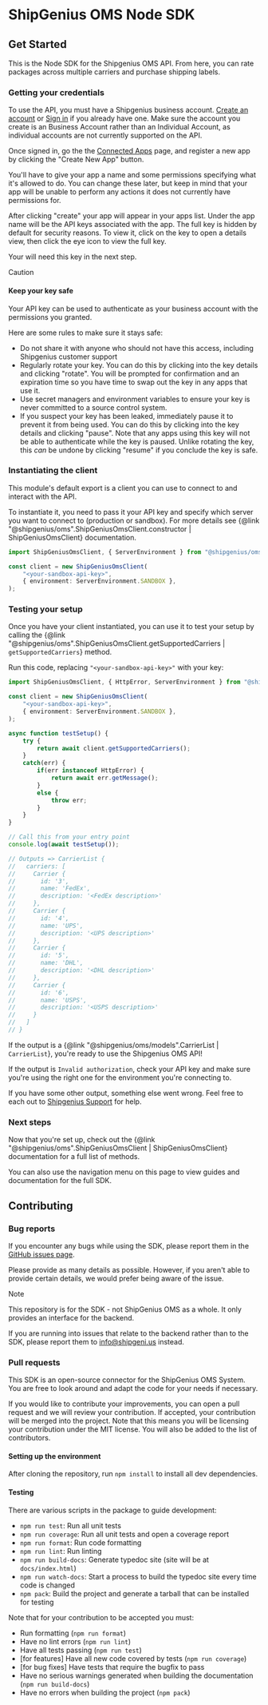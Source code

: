 # ShipGenius OMS Node SDK

## Get Started

This is the Node SDK for the Shipgenius OMS API.
From here, you can rate packages across multiple carriers and purchase shipping labels.

### Getting your credentials

To use the API, you must have a Shipgenius business account.
[Create an account](https://lite.shipgeni.us/create-account/business) or [Sign in](https://lite.shipgeni.us/home) if you already have one.
Make sure the account you create is an Business Account rather than an Individual Account, as individual accounts are not currently supported on the API.

Once signed in, go the the [Connected Apps](https://lite.shipgeni.us/connected-apps) page, and register a new app by clicking the "Create New App" button.

You'll have to give your app a name and some permissions specifying what it's allowed to do.
You can change these later, but keep in mind that your app will be unable to perform any actions it does not currently have permissions for.

After clicking "create" your app will appear in your apps list. Under the app name will be the API keys associated with the app.
The full key is hidden by default for security reasons.
To view it, click on the key to open a details view, then click the eye icon to view the full key.

Your will need this key in the next step.

> [!CAUTION]
> #### Keep your key safe
> 
> Your API key can be used to authenticate as your business account with the permissions you granted.
>
> Here are some rules to make sure it stays safe:
> - Do not share it with anyone who should not have this access, including Shipgenius customer support
> - Regularly rotate your key. You can do this by clicking into the key details and clicking "rotate".
    You will be prompted for confirmation and an expiration time so you have time to swap out the key in any apps that use it.
> - Use secret managers and environment variables to ensure your key is never committed to a source control system.
> - If you suspect your key has been leaked, immediately pause it to prevent it from being used.
    You can do this by clicking into the key details and clicking "pause".
    Note that any apps using this key will not be able to authenticate while the key is paused.
    Unlike rotating the key, this *can* be undone by clicking "resume" if you conclude the key is safe.
>

### Instantiating the client

This module's default export is a client you can use to connect to and interact with the API.

To instantiate it, you need to pass it your API key and specify which server you want to connect to (production or sandbox).
For more details see {@link "@shipgenius/oms".ShipGeniusOmsClient.constructor | ShipGeniusOmsClient} documentation.

```typescript
import ShipGeniusOmsClient, { ServerEnvironment } from "@shipgenius/oms/client";

const client = new ShipGeniusOmsClient(
    "<your-sandbox-api-key>",
    { environment: ServerEnvironment.SANDBOX },
);
```

### Testing your setup

Once you have your client instantiated, you can use it to test your setup by calling the {@link "@shipgenius/oms".ShipGeniusOmsClient.getSupportedCarriers | `getSupportedCarriers`} method.

Run this code, replacing `"<your-sandbox-api-key>"` with your key:

```typescript
import ShipGeniusOmsClient, { HttpError, ServerEnvironment } from "@shipgenius/oms/client";

const client = new ShipGeniusOmsClient(
    "<your-sandbox-api-key>",
    { environment: ServerEnvironment.SANDBOX },
);

async function testSetup() {
    try {
        return await client.getSupportedCarriers();
    }
    catch(err) {
        if(err instanceof HttpError) {
            return await err.getMessage();
        }
        else {
            throw err;
        }
    }
}

// Call this from your entry point
console.log(await testSetup());

// Outputs => CarrierList {
//   carriers: [
//     Carrier {
//       id: '3',
//       name: 'FedEx',
//       description: '<FedEx description>'
//     },
//     Carrier {
//       id: '4',
//       name: 'UPS',
//       description: '<UPS description>'
//     },
//     Carrier {
//       id: '5',
//       name: 'DHL',
//       description: '<DHL description>'
//     },
//     Carrier {
//       id: '6',
//       name: 'USPS',
//       description: '<USPS description>'
//     }
//   ]
// }
```

If the output is a {@link "@shipgenius/oms/models".CarrierList | `CarrierList`}, you're ready to use the Shipgenius OMS API!

If the output is `Invalid authorization`, check your API key and make sure you're using the right one for the environment you're connecting to.

If you have some other output, something else went wrong. Feel free to each out to [Shipgenius Support](mailto:info@shipgeni.us) for help.

### Next steps

Now that you're set up, check out the {@link "@shipgenius/oms".ShipGeniusOmsClient | ShipGeniusOmsClient} documentation for a full list of methods.

You can also use the navigation menu on this page to view guides and documentation for the full SDK.

## Contributing

### Bug reports

If you encounter any bugs while using the SDK, please report them in the [GitHub issues page](https://github.com/ShipGenius/shipgenius-oms-node-sdk/issues/new?template=bug_report.md).

Please provide as many details as possible. However, if you aren't able to provide certain details, we would prefer being aware of the issue.

> [!NOTE]
> 
> This repository is for the SDK - not ShipGenius OMS as a whole.
> It only provides an interface for the backend.
>
> If you are running into issues that relate to the backend
> rather than to the SDK, please report them to info@shipgeni.us instead.

### Pull requests

This SDK is an open-source connector for the ShipGenius OMS System.
You are free to look around and adapt the code for your needs if necessary.

If you would like to contribute your improvements, you can open a pull request and we will review your contribution.
If accepted, your contribution will be merged into the project. Note that this means you will be licensing your contribution
under the MIT license. You will also be added to the list of contributors.

#### Setting up the environment

After cloning the repository, run `npm install` to install all dev dependencies.

#### Testing

There are various scripts in the package to guide development:
- `npm run test`: Run all unit tests
- `npm run coverage`: Run all unit tests and open a coverage report
- `npm run format`: Run code formatting
- `npm run lint`: Run linting
- `npm run build-docs`: Generate typedoc site (site will be at `docs/index.html`)
- `npm run watch-docs`: Start a process to build the typedoc site every time code is changed
- `npm pack`: Build the project and generate a tarball that can be installed for testing

Note that for your contribution to be accepted you must:
- Run formatting (`npm run format`)
- Have no lint errors (`npm run lint`)
- Have all tests passing (`npm run test`)
- [for features] Have all new code covered by tests (`npm run coverage`)
- [for bug fixes] Have tests that require the bugfix to pass
- Have no serious warnings generated when building the documentation (`npm run build-docs`)
- Have no errors when building the project (`npm pack`)

